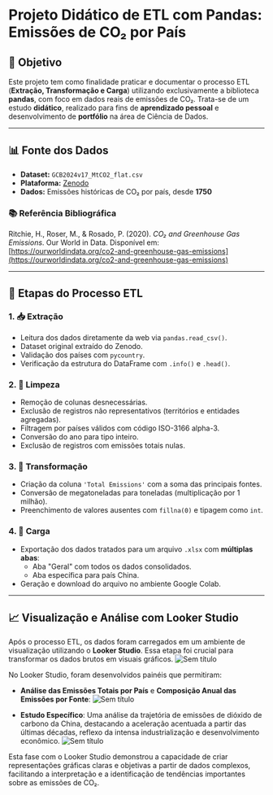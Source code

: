 # **Projeto Didático de ETL com Pandas: Emissões de CO₂ por País**

## 🎯 Objetivo

Este projeto tem como finalidade praticar e documentar o processo ETL (**Extração, Transformação e Carga**) utilizando exclusivamente a biblioteca **pandas**, com foco em dados reais de emissões de CO₂. Trata-se de um estudo **didático**, realizado para fins de **aprendizado pessoal** e desenvolvimento de **portfólio** na área de Ciência de Dados.

---

## 📊 Fonte dos Dados

- **Dataset:** `GCB2024v17_MtCO2_flat.csv`
- **Plataforma:** [Zenodo](https://zenodo.org/record/13981696)
- **Dados:** Emissões históricas de CO₂ por país, desde **1750**

### 📚 Referência Bibliográfica

Ritchie, H., Roser, M., & Rosado, P. (2020). *CO₂ and Greenhouse Gas Emissions*. Our World in Data.
Disponível em: [https://ourworldindata.org/co2-and-greenhouse-gas-emissions](https://ourworldindata.org/co2-and-greenhouse-gas-emissions)

---

## 🔧 Etapas do Processo ETL

### 1. 📥 Extração

- Leitura dos dados diretamente da web via `pandas.read_csv()`.
- Dataset original extraído do Zenodo.
- Validação dos países com `pycountry`.
- Verificação da estrutura do DataFrame com `.info()` e `.head()`.

### 2. 🧹 Limpeza

- Remoção de colunas desnecessárias.
- Exclusão de registros não representativos (territórios e entidades agregadas).
- Filtragem por países válidos com código ISO-3166 alpha-3.
- Conversão do ano para tipo inteiro.
- Exclusão de registros com emissões totais nulas.

### 3. 🔄 Transformação

- Criação da coluna `'Total Emissions'` com a soma das principais fontes.
- Conversão de megatoneladas para toneladas (multiplicação por 1 milhão).
- Preenchimento de valores ausentes com `fillna(0)` e tipagem como `int`.

### 4. 💾 Carga

- Exportação dos dados tratados para um arquivo `.xlsx` com **múltiplas abas**:
    - Aba "Geral" com todos os dados consolidados.
    - Aba específica para país China.
- Geração e download do arquivo no ambiente Google Colab.

---

## 📈 Visualização e Análise com Looker Studio

Após o processo ETL, os dados foram carregados em um ambiente de visualização utilizando o **Looker Studio**. Essa etapa foi crucial para transformar os dados brutos em visuais gráficos.
![Sem título](https://github.com/user-attachments/assets/07187666-4ef5-43a3-86f1-e43a4d81c69c)

No Looker Studio, foram desenvolvidos painéis que permitiram:

- **Análise das Emissões Totais por País** e **Composição Anual das Emissões por Fonte**:
  ![Sem título](https://github.com/user-attachments/assets/61d03056-c3f6-4755-bc5d-0e7a0bade0e0)

- **Estudo Específico**: Uma análise da trajetória de emissões de dióxido de carbono da China, destacando a aceleração acentuada a partir das últimas décadas, reflexo da intensa industrialização e desenvolvimento econômico. ![Sem título](https://github.com/user-attachments/assets/771ebf8c-bc72-4399-8a89-6244934b03dd)

Esta fase com o Looker Studio demonstrou a capacidade de criar representações gráficas claras e objetivas a partir de dados complexos, facilitando a interpretação e a identificação de tendências importantes sobre as emissões de CO₂.

